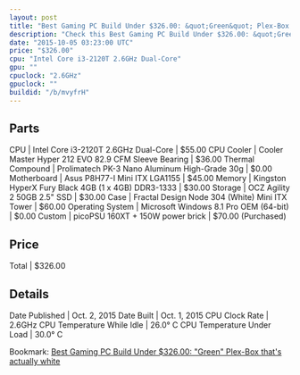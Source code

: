 ```yaml
---
layout: post
title: "Best Gaming PC Build Under $326.00: &quot;Green&quot; Plex-Box that&#39;s actually white"
description: "Check this Best Gaming PC Build Under $326.00: &quot;Green&quot; Plex-Box that&#39;s actually white. CPU: Intel Core i3-2120T 2.6GHz Dual-Core, CPU Cooler: Cooler Master H"
date: "2015-10-05 03:23:00 UTC"
price: "$326.00"
cpu: "Intel Core i3-2120T 2.6GHz Dual-Core"
gpu: ""
cpuclock: "2.6GHz"
gpuclock: ""
buildid: "/b/mvyfrH"
---
```


## Parts

CPU | Intel Core i3-2120T 2.6GHz Dual-Core | $55.00
CPU Cooler | Cooler Master Hyper 212 EVO 82.9 CFM Sleeve Bearing | $36.00
Thermal Compound | Prolimatech PK-3 Nano Aluminum High-Grade 30g | $0.00
Motherboard | Asus P8H77-I Mini ITX LGA1155 | $45.00
Memory | Kingston HyperX Fury Black 4GB (1 x 4GB) DDR3-1333 | $30.00
Storage | OCZ Agility 2 50GB 2.5" SSD | $30.00
Case | Fractal Design Node 304 (White) Mini ITX Tower | $60.00
Operating System | Microsoft Windows 8.1 Pro OEM (64-bit) | $0.00
Custom | picoPSU 160XT + 150W power brick | $70.00 (Purchased)

## Price

Total | $326.00

## Details

Date Published | Oct. 2, 2015
Date Built | Oct. 1, 2015
CPU Clock Rate | 2.6GHz
CPU Temperature While Idle | 26.0° C
CPU Temperature Under Load | 30.0° C

Bookmark: [Best Gaming PC Build Under $326.00: &quot;Green&quot; Plex-Box that&#39;s actually white](http://pcbuilders.github.io/2015/10/05/best-gaming-pc-build-under-326-dollars-dot-00-green-plex-box-thats-actually-white/)
